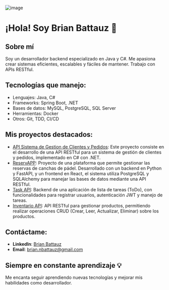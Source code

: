 ![image]()

# ¡Hola! Soy Brian Battauz 👋

## Sobre mí
Soy un desarrollador backend especializado en Java y C#. Me apasiona crear sistemas eficientes, escalables y fáciles de mantener. Trabajo con APIs RESTful.

## Tecnologías que manejo:
- Lenguajes: Java, C#
- Frameworks: Spring Boot, .NET
- Bases de datos: MySQL, PostgreSQL, SQL Server
- Herramientas: Docker
- Otros: Git, TDD, CI/CD

## Mis proyectos destacados:
- [API Sistema de Gestion de Clientes y Pedidos](https://github.com/Brian13b/SistemaGestionClientesPedidosAPI): Este proyecto consiste en el desarrollo de una API RESTful para un sistema de gestión de clientes y pedidos, implementado en C# con .NET.
- [ReservAPP](https://github.com/Brian13b/ReservaCanchaPadel): Proyecto de una plataforma que permite gestionar las reservas de canchas de pádel. Desarrollado con un backend en Python y FastAPI, y un frontend en React, el sistema utiliza PostgreSQL y SQLAlchemy para manejar las bases de datos mediante una API RESTful. 
- [Task API](https://github.com/Brian13b/tasks-api.git): Backend de una aplicación de lista de tareas (ToDo), con funcionalidades para registrar usuarios, autenticación JWT y manejo de tareas.
- [Inventario API](https://github.com/Brian13b/InventarioAPI.git): API RESTful para gestionar productos, permitiendo realizar operaciones CRUD (Crear, Leer, Actualizar, Eliminar) sobre los productos.

## Contáctame:
- **LinkedIn**: [Brian Battauz](linkedin.com/in/brian-battauz-75691a217/)
- **Email**: brian.nbattauz@gmail.com

## Siempre en constante aprendizaje 💡
Me encanta seguir aprendiendo nuevas tecnologías y mejorar mis habilidades como desarrollador.
